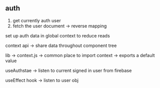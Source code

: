 ## auth
1. get currently auth user
2. fetch the user document -> reverse mapping

set up auth data in global context to reduce reads 

context api -> share data throughout component tree

lib -> context.js -> common place to import context -> exports a default value

useAuthstae -> listen to current signed in user from firebase

useEffect hook -> listen to user obj
